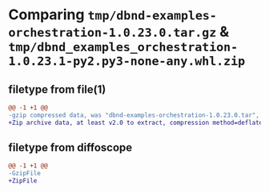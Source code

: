 # Comparing `tmp/dbnd-examples-orchestration-1.0.23.0.tar.gz` & `tmp/dbnd_examples_orchestration-1.0.23.1-py2.py3-none-any.whl.zip`

## filetype from file(1)

```diff
@@ -1 +1 @@
-gzip compressed data, was "dbnd-examples-orchestration-1.0.23.0.tar", last modified: Tue May  7 15:42:12 2024, max compression
+Zip archive data, at least v2.0 to extract, compression method=deflate
```

## filetype from diffoscope

```diff
@@ -1 +1 @@
-GzipFile
+ZipFile
```


